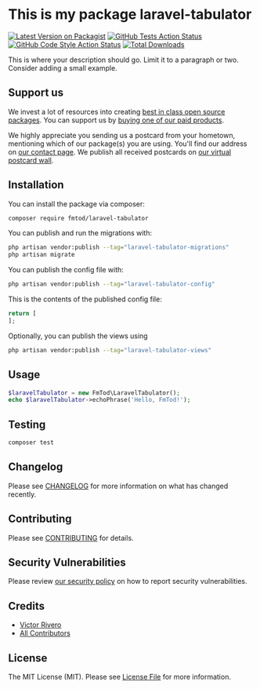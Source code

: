 # This is my package laravel-tabulator

[![Latest Version on Packagist](https://img.shields.io/packagist/v/fmtod/laravel-tabulator.svg?style=flat-square)](https://packagist.org/packages/fmtod/laravel-tabulator)
[![GitHub Tests Action Status](https://img.shields.io/github/workflow/status/fmtod/laravel-tabulator/run-tests?label=tests)](https://github.com/fmtod/laravel-tabulator/actions?query=workflow%3Arun-tests+branch%3Amain)
[![GitHub Code Style Action Status](https://img.shields.io/github/workflow/status/fmtod/laravel-tabulator/Check%20&%20fix%20styling?label=code%20style)](https://github.com/fmtod/laravel-tabulator/actions?query=workflow%3A"Check+%26+fix+styling"+branch%3Amain)
[![Total Downloads](https://img.shields.io/packagist/dt/fmtod/laravel-tabulator.svg?style=flat-square)](https://packagist.org/packages/fmtod/laravel-tabulator)

This is where your description should go. Limit it to a paragraph or two. Consider adding a small example.

## Support us

We invest a lot of resources into creating [best in class open source packages](https://spatie.be/open-source). You can support us by [buying one of our paid products](https://spatie.be/open-source/support-us).

We highly appreciate you sending us a postcard from your hometown, mentioning which of our package(s) you are using. You'll find our address on [our contact page](https://spatie.be/about-us). We publish all received postcards on [our virtual postcard wall](https://spatie.be/open-source/postcards).

## Installation

You can install the package via composer:

```bash
composer require fmtod/laravel-tabulator
```

You can publish and run the migrations with:

```bash
php artisan vendor:publish --tag="laravel-tabulator-migrations"
php artisan migrate
```

You can publish the config file with:

```bash
php artisan vendor:publish --tag="laravel-tabulator-config"
```

This is the contents of the published config file:

```php
return [
];
```

Optionally, you can publish the views using

```bash
php artisan vendor:publish --tag="laravel-tabulator-views"
```

## Usage

```php
$laravelTabulator = new FmTod\LaravelTabulator();
echo $laravelTabulator->echoPhrase('Hello, FmTod!');
```

## Testing

```bash
composer test
```

## Changelog

Please see [CHANGELOG](CHANGELOG.md) for more information on what has changed recently.

## Contributing

Please see [CONTRIBUTING](https://github.com/spatie/.github/blob/main/CONTRIBUTING.md) for details.

## Security Vulnerabilities

Please review [our security policy](../../security/policy) on how to report security vulnerabilities.

## Credits

- [Victor Rivero](https://github.com/viicslen)
- [All Contributors](../../contributors)

## License

The MIT License (MIT). Please see [License File](LICENSE.md) for more information.
